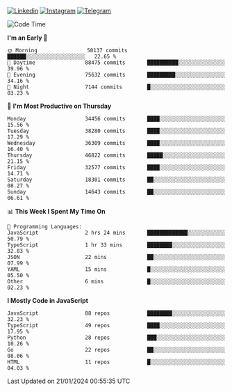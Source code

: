 [![Linkedin](https://img.shields.io/badge/-Archie-blue?style=flat-square&labelColor=gray&logo=Linkedin&logoColor=white&link=https://www.linkedin.com/in/archisdi)](https://www.linkedin.com/in/archisdi)
[![Instagram](https://img.shields.io/badge/-@archisdi-orange?style=flat-square&labelColor=gray&logo=Instagram&logoColor=white&link=https://www.instagram.com/archisdi)](https://www.instagram.com/archisdi)
[![Telegram](https://img.shields.io/badge/-aai-informational?style=flat-square&labelColor=gray&logo=telegram&logoColor=white&link=https://t.me/archisdi)](https://t.me/archisdi)

<!--START_SECTION:waka-->
![Code Time](http://img.shields.io/badge/Code%20Time-2%2C503%20hrs%207%20mins-blue)

**I'm an Early 🐤** 

```text
🌞 Morning                50137 commits       ██████░░░░░░░░░░░░░░░░░░░   22.65 % 
🌆 Daytime                88475 commits       ██████████░░░░░░░░░░░░░░░   39.96 % 
🌃 Evening                75632 commits       █████████░░░░░░░░░░░░░░░░   34.16 % 
🌙 Night                  7144 commits        █░░░░░░░░░░░░░░░░░░░░░░░░   03.23 % 
```
📅 **I'm Most Productive on Thursday** 

```text
Monday                   34456 commits       ████░░░░░░░░░░░░░░░░░░░░░   15.56 % 
Tuesday                  38280 commits       ████░░░░░░░░░░░░░░░░░░░░░   17.29 % 
Wednesday                36309 commits       ████░░░░░░░░░░░░░░░░░░░░░   16.40 % 
Thursday                 46822 commits       █████░░░░░░░░░░░░░░░░░░░░   21.15 % 
Friday                   32577 commits       ████░░░░░░░░░░░░░░░░░░░░░   14.71 % 
Saturday                 18301 commits       ██░░░░░░░░░░░░░░░░░░░░░░░   08.27 % 
Sunday                   14643 commits       ██░░░░░░░░░░░░░░░░░░░░░░░   06.61 % 
```


📊 **This Week I Spent My Time On** 

```text
💬 Programming Languages: 
JavaScript               2 hrs 24 mins       █████████████░░░░░░░░░░░░   50.79 % 
TypeScript               1 hr 33 mins        ████████░░░░░░░░░░░░░░░░░   32.83 % 
JSON                     22 mins             ██░░░░░░░░░░░░░░░░░░░░░░░   07.99 % 
YAML                     15 mins             █░░░░░░░░░░░░░░░░░░░░░░░░   05.50 % 
Other                    6 mins              █░░░░░░░░░░░░░░░░░░░░░░░░   02.23 % 
```

**I Mostly Code in JavaScript** 

```text
JavaScript               88 repos            ████████░░░░░░░░░░░░░░░░░   32.23 % 
TypeScript               49 repos            ████░░░░░░░░░░░░░░░░░░░░░   17.95 % 
Python                   28 repos            ███░░░░░░░░░░░░░░░░░░░░░░   10.26 % 
Go                       22 repos            ██░░░░░░░░░░░░░░░░░░░░░░░   08.06 % 
HTML                     11 repos            █░░░░░░░░░░░░░░░░░░░░░░░░   04.03 % 
```




 Last Updated on 21/01/2024 00:55:35 UTC
<!--END_SECTION:waka-->